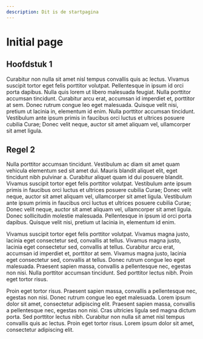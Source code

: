 ```yaml
---
description: Dit is de startpagina
---
```


# Initial page

## Hoofdstuk 1

Curabitur non nulla sit amet nisl tempus convallis quis ac lectus. Vivamus suscipit tortor eget felis porttitor volutpat. Pellentesque in ipsum id orci porta dapibus. Nulla quis lorem ut libero malesuada feugiat. Nulla porttitor accumsan tincidunt. Curabitur arcu erat, accumsan id imperdiet et, porttitor at sem. Donec rutrum congue leo eget malesuada. Quisque velit nisi, pretium ut lacinia in, elementum id enim. Nulla porttitor accumsan tincidunt. Vestibulum ante ipsum primis in faucibus orci luctus et ultrices posuere cubilia Curae; Donec velit neque, auctor sit amet aliquam vel, ullamcorper sit amet ligula.

## Regel 2

Nulla porttitor accumsan tincidunt. Vestibulum ac diam sit amet quam vehicula elementum sed sit amet dui. Mauris blandit aliquet elit, eget tincidunt nibh pulvinar a. Curabitur aliquet quam id dui posuere blandit. Vivamus suscipit tortor eget felis porttitor volutpat. Vestibulum ante ipsum primis in faucibus orci luctus et ultrices posuere cubilia Curae; Donec velit neque, auctor sit amet aliquam vel, ullamcorper sit amet ligula. Vestibulum ante ipsum primis in faucibus orci luctus et ultrices posuere cubilia Curae; Donec velit neque, auctor sit amet aliquam vel, ullamcorper sit amet ligula. Donec sollicitudin molestie malesuada. Pellentesque in ipsum id orci porta dapibus. Quisque velit nisi, pretium ut lacinia in, elementum id enim.

Vivamus suscipit tortor eget felis porttitor volutpat. Vivamus magna justo, lacinia eget consectetur sed, convallis at tellus. Vivamus magna justo, lacinia eget consectetur sed, convallis at tellus. Curabitur arcu erat, accumsan id imperdiet et, porttitor at sem. Vivamus magna justo, lacinia eget consectetur sed, convallis at tellus. Donec rutrum congue leo eget malesuada. Praesent sapien massa, convallis a pellentesque nec, egestas non nisi. Nulla porttitor accumsan tincidunt. Sed porttitor lectus nibh. Proin eget tortor risus.

Proin eget tortor risus. Praesent sapien massa, convallis a pellentesque nec, egestas non nisi. Donec rutrum congue leo eget malesuada. Lorem ipsum dolor sit amet, consectetur adipiscing elit. Praesent sapien massa, convallis a pellentesque nec, egestas non nisi. Cras ultricies ligula sed magna dictum porta. Sed porttitor lectus nibh. Curabitur non nulla sit amet nisl tempus convallis quis ac lectus. Proin eget tortor risus. Lorem ipsum dolor sit amet, consectetur adipiscing elit.


